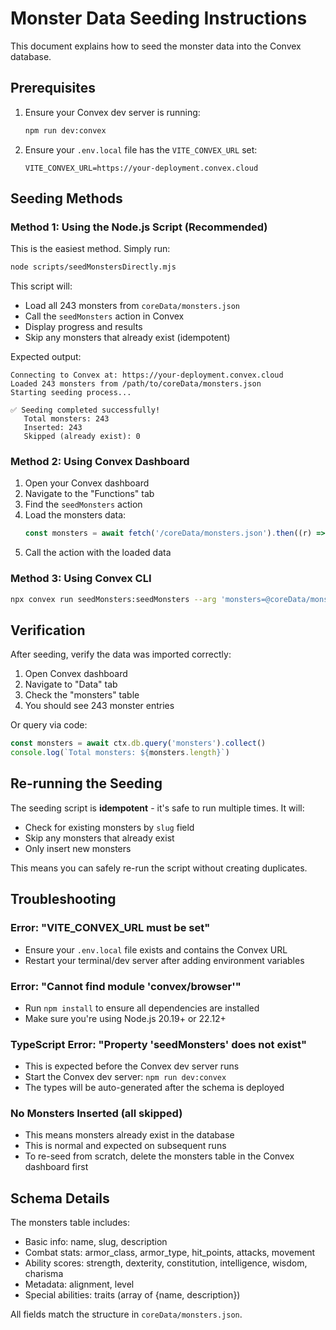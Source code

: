 # Monster Data Seeding Instructions

This document explains how to seed the monster data into the Convex database.

## Prerequisites

1. Ensure your Convex dev server is running:

   ```bash
   npm run dev:convex
   ```

2. Ensure your `.env.local` file has the `VITE_CONVEX_URL` set:
   ```
   VITE_CONVEX_URL=https://your-deployment.convex.cloud
   ```

## Seeding Methods

### Method 1: Using the Node.js Script (Recommended)

This is the easiest method. Simply run:

```bash
node scripts/seedMonstersDirectly.mjs
```

This script will:

- Load all 243 monsters from `coreData/monsters.json`
- Call the `seedMonsters` action in Convex
- Display progress and results
- Skip any monsters that already exist (idempotent)

Expected output:

```
Connecting to Convex at: https://your-deployment.convex.cloud
Loaded 243 monsters from /path/to/coreData/monsters.json
Starting seeding process...

✅ Seeding completed successfully!
   Total monsters: 243
   Inserted: 243
   Skipped (already exist): 0
```

### Method 2: Using Convex Dashboard

1. Open your Convex dashboard
2. Navigate to the "Functions" tab
3. Find the `seedMonsters` action
4. Load the monsters data:
   ```javascript
   const monsters = await fetch('/coreData/monsters.json').then((r) => r.json())
   ```
5. Call the action with the loaded data

### Method 3: Using Convex CLI

```bash
npx convex run seedMonsters:seedMonsters --arg 'monsters=@coreData/monsters.json'
```

## Verification

After seeding, verify the data was imported correctly:

1. Open Convex dashboard
2. Navigate to "Data" tab
3. Check the "monsters" table
4. You should see 243 monster entries

Or query via code:

```typescript
const monsters = await ctx.db.query('monsters').collect()
console.log(`Total monsters: ${monsters.length}`)
```

## Re-running the Seeding

The seeding script is **idempotent** - it's safe to run multiple times. It will:

- Check for existing monsters by `slug` field
- Skip any monsters that already exist
- Only insert new monsters

This means you can safely re-run the script without creating duplicates.

## Troubleshooting

### Error: "VITE_CONVEX_URL must be set"

- Ensure your `.env.local` file exists and contains the Convex URL
- Restart your terminal/dev server after adding environment variables

### Error: "Cannot find module 'convex/browser'"

- Run `npm install` to ensure all dependencies are installed
- Make sure you're using Node.js 20.19+ or 22.12+

### TypeScript Error: "Property 'seedMonsters' does not exist"

- This is expected before the Convex dev server runs
- Start the Convex dev server: `npm run dev:convex`
- The types will be auto-generated after the schema is deployed

### No Monsters Inserted (all skipped)

- This means monsters already exist in the database
- This is normal and expected on subsequent runs
- To re-seed from scratch, delete the monsters table in the Convex dashboard first

## Schema Details

The monsters table includes:

- Basic info: name, slug, description
- Combat stats: armor_class, armor_type, hit_points, attacks, movement
- Ability scores: strength, dexterity, constitution, intelligence, wisdom, charisma
- Metadata: alignment, level
- Special abilities: traits (array of {name, description})

All fields match the structure in `coreData/monsters.json`.

